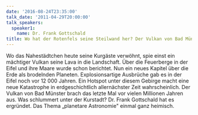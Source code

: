 ```yaml
---
date: '2016-08-24T23:35:00'
talk_date: '2011-04-29T20:00:00'
talk_speakers:
  speaker1:
    name: Dr. Frank Gottschald
title: Wo hat der Rotenfels seine Steilwand her? Der Vulkan von Bad Münster
---
```

Wo das Nahestädtchen heute seine Kurgäste verwöhnt, spie einst ein mächtiger Vulkan seine Lava in die Landschaft. Über die Feuerberge in der Eifel und ihre Maare wurde schon berichtet. Nun ein neues Kapitel über die Erde als brodelnden Planeten. 
Explosionsartige Ausbrüche gab es in der Eifel noch vor 12 000 Jahren. Ein Hotspot unter diesem Gebirge macht eine neue Katastrophe in erdgeschichtlich allernächster Zeit wahrscheinlich. Der Vulkan von Bad Münster brach das letzte Mal vor vielen Millionen Jahren aus. Was schlummert unter der Kurstadt? 
Dr. Frank Gottschald hat es ergründet. Das Thema „planetare Astronomie" einmal ganz heimisch.